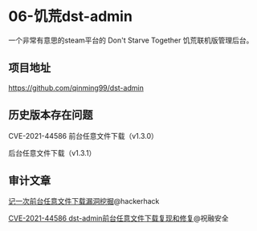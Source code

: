 # 06-饥荒dst-admin
一个非常有意思的steam平台的 Don't Starve Together 饥荒联机版管理后台。

## 项目地址
https://github.com/qinming99/dst-admin

## 历史版本存在问题
CVE-2021-44586 前台任意文件下载（v1.3.0）

后台任意文件下载（v1.3.1）

## 审计文章

[记一次前台任意文件下载漏洞挖掘](https://mp.weixin.qq.com/s/UX4SoQHtYKk0GZoxZSj8Og)@hackerhack

[CVE-2021-44586 dst-admin前台任意文件下载复现和修复](https://mp.weixin.qq.com/s/UQSAs7-_6FuXsAZl9IxIoA)@祝融安全

